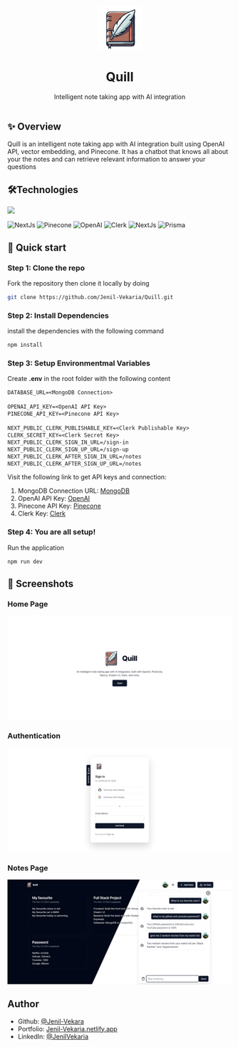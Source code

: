 <!-- INTRO SECTION -->
<p align="center">
    <a href="https://github.com/Jenil-Vekaria/Quill">
        <img src="/src/assets/logo.svg" alt="Quill Logo" width="20%">
    </a>

  <h1 align="center">Quill</h1>

  <p align="center">
   Intelligent note taking app with AI integration
    <br />
    <br />
  </p>
</p>

<!-- FEATURE SECTION -->

## ✨ Overview

Quill is an intelligent note taking app with AI integration built using OpenAI API, vector embedding, and Pinecone. It has a chatbot that knows all about your the notes and can retrieve relevant information to answer your questions

<!-- TECHNOLOGY SECTION -->

## 🛠️Technologies
![]("https://www.svgrepo.com/show/354113/nextjs-icon.svg")
<div float="left" style="gap: 10px">
    <img src="https://www.rlogical.com/wp-content/uploads/2021/08/Rlogical-Blog-Images-thumbnail-1.png" width="100" height="100" alt="NextJs"/>
    <img src="https://res.cloudinary.com/apideck/image/upload/v1676620595/icons/pinecone-io.png" style="background: white" width="100" height="100" alt="Pinecone"/>
    <img src="https://chatgptaihub.com/wp-content/uploads/2023/06/ChatGPT-logo-with-color-Background.png" width="100" height="100" alt="OpenAI"/>
    <img src="https://cdn.sanity.io/images/o0o2tn5x/production/2399b991025c365aafaa6fca85d91deac801e654-1046x1046.png" style="background: white" width="100" height="100" alt="Clerk"/>
    <img src="https://cdn.hashnode.com/res/hashnode/image/upload/v1660832060122/RA6O44cVF.jpg" width="100" height="100" alt="NextJs"/>
    <img src="https://avatars.githubusercontent.com/u/17219288?s=200&v=4" width="100" height="100" alt="Prisma"/>
    <div style="text-align: center">
</div>

## 🚀 Quick start

### Step 1: Clone the repo

Fork the repository then clone it locally by doing

```sh
git clone https://github.com/Jenil-Vekaria/Quill.git
```

### Step 2: Install Dependencies

install the dependencies with the following command

```sh
npm install
```

### Step 3: Setup Environmentmal Variables

Create **.env** in the root folder with the following content

```
DATABASE_URL=<MongoDB Connection>

OPENAI_API_KEY=<OpenAI API Key>
PINECONE_API_KEY=<Pinecone API Key>

NEXT_PUBLIC_CLERK_PUBLISHABLE_KEY=<Clerk Publishable Key>
CLERK_SECRET_KEY=<Clerk Secret Key>
NEXT_PUBLIC_CLERK_SIGN_IN_URL=/sign-in
NEXT_PUBLIC_CLERK_SIGN_UP_URL=/sign-up
NEXT_PUBLIC_CLERK_AFTER_SIGN_IN_URL=/notes
NEXT_PUBLIC_CLERK_AFTER_SIGN_UP_URL=/notes
```

Visit the following link to get API keys and connection:

1. MongoDB Connection URL: [MongoDB](https://www.mongodb.com/)
2. OpenAI API Key: [OpenAI](https://openai.com/)
3. Pinecone API Key: [Pinecone](https://www.pinecone.io/)
4. Clerk Key: [Clerk](https://clerk.com/)

### Step 4: You are all setup!

Run the application

```sh
npm run dev
```

## 📸 Screenshots

<div>
  <h3>Home Page</h3>
  <img src="/screenshots/homepage.png"/>
</div>

<div>
  <h3>Authentication</h3>
  <img src="/screenshots/authentication.png"/>
</div>

<div>
  <h3>Notes Page</h3>
  <img src="/screenshots/notes.png"/>
</div>

## Author

- Github: [@Jenil-Vekara](https://github.com/Jenil-Vekaria)
- Portfolio: [Jenil-Vekaria.netlify.app](https://jenil-vekaria.netlify.app/)
- LinkedIn: [@JenilVekaria](https://www.linkedin.com/in/jenilvekaria/)
